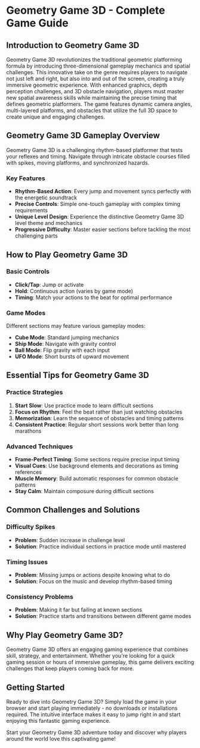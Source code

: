 # Geometry Game 3D - Complete Game Guide

## Introduction to Geometry Game 3D

Geometry Game 3D revolutionizes the traditional geometric platforming formula by introducing three-dimensional gameplay mechanics and spatial challenges. This innovative take on the genre requires players to navigate not just left and right, but also into and out of the screen, creating a truly immersive geometric experience. With enhanced graphics, depth perception challenges, and 3D obstacle navigation, players must master new spatial awareness skills while maintaining the precise timing that defines geometric platformers. The game features dynamic camera angles, multi-layered platforms, and obstacles that utilize the full 3D space to create unique and engaging challenges.

## Geometry Game 3D Gameplay Overview

Geometry Game 3D is a challenging rhythm-based platformer that tests your reflexes and timing. Navigate through intricate obstacle courses filled with spikes, moving platforms, and synchronized hazards.

### Key Features
- **Rhythm-Based Action**: Every jump and movement syncs perfectly with the energetic soundtrack
- **Precise Controls**: Simple one-touch gameplay with complex timing requirements
- **Unique Level Design**: Experience the distinctive Geometry Game 3D level theme and mechanics
- **Progressive Difficulty**: Master easier sections before tackling the most challenging parts

## How to Play Geometry Game 3D

### Basic Controls
- **Click/Tap**: Jump or activate
- **Hold**: Continuous action (varies by game mode)
- **Timing**: Match your actions to the beat for optimal performance

### Game Modes
Different sections may feature various gameplay modes:
- **Cube Mode**: Standard jumping mechanics
- **Ship Mode**: Navigate with gravity control
- **Ball Mode**: Flip gravity with each input
- **UFO Mode**: Short bursts of upward movement

## Essential Tips for Geometry Game 3D

### Practice Strategies
1. **Start Slow**: Use practice mode to learn difficult sections
2. **Focus on Rhythm**: Feel the beat rather than just watching obstacles
3. **Memorization**: Learn the sequence of obstacles and timing patterns
4. **Consistent Practice**: Regular short sessions work better than long marathons

### Advanced Techniques
- **Frame-Perfect Timing**: Some sections require precise input timing
- **Visual Cues**: Use background elements and decorations as timing references
- **Muscle Memory**: Build automatic responses for common obstacle patterns
- **Stay Calm**: Maintain composure during difficult sections

## Common Challenges and Solutions

### Difficulty Spikes
- **Problem**: Sudden increase in challenge level
- **Solution**: Practice individual sections in practice mode until mastered

### Timing Issues
- **Problem**: Missing jumps or actions despite knowing what to do
- **Solution**: Focus on the music and develop rhythm-based timing

### Consistency Problems
- **Problem**: Making it far but failing at known sections
- **Solution**: Practice starts and transitions between different game modes


## Why Play Geometry Game 3D?

Geometry Game 3D offers an engaging gaming experience that combines skill, strategy, and entertainment. Whether you're looking for a quick gaming session or hours of immersive gameplay, this game delivers exciting challenges that keep players coming back for more.

## Getting Started

Ready to dive into Geometry Game 3D? Simply load the game in your browser and start playing immediately - no downloads or installations required. The intuitive interface makes it easy to jump right in and start enjoying this fantastic gaming experience.

Start your Geometry Game 3D adventure today and discover why players around the world love this captivating game!